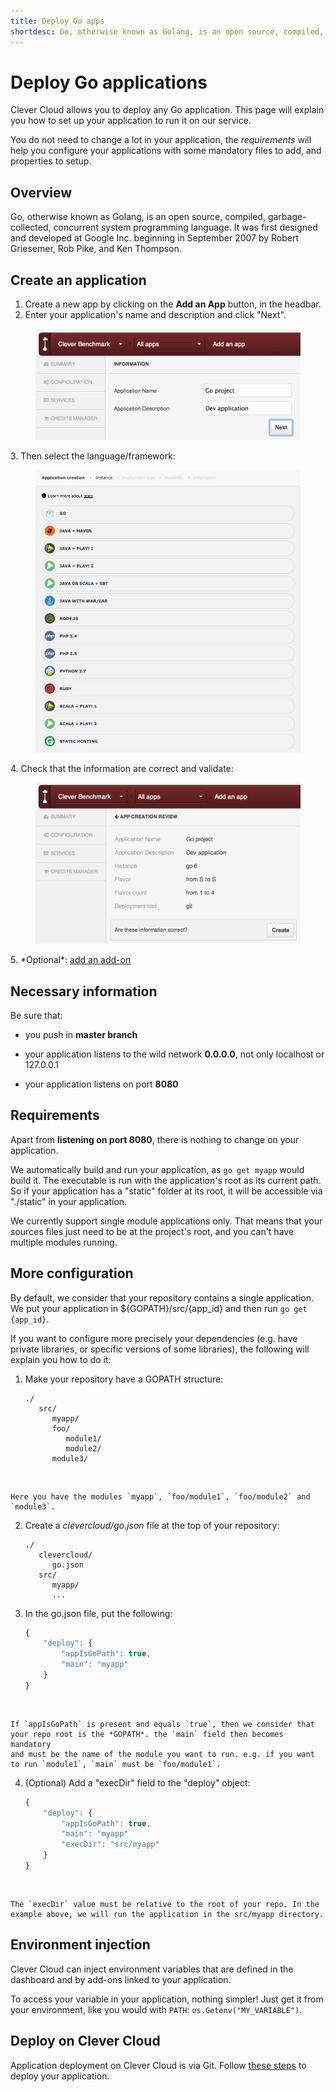 ```yaml
---
title: Deploy Go apps
shortdesc: Go, otherwise known as Golang, is an open source, compiled, garbage-collected, concurrent system programming language.
---
```


# Deploy Go applications

Clever Cloud allows you to deploy any Go application. This page will
explain you how to set up your application to run it on our service.

You do not need to change a lot in your application, the *requirements* will help you configure your applications with some mandatory files to add, and properties to setup.

## Overview

Go, otherwise known as Golang, is an open source, compiled, garbage-collected, concurrent system programming language. It was first designed and developed at Google Inc. beginning in September 2007 by Robert Griesemer, Rob Pike, and Ken Thompson.

## Create an application

1. Create a new app by clicking on the **Add an App** button, in the headbar. 
2. Enter your application's name and description and click "Next".
<figure class="cc-content-img">
  <img src="/assets/images/screens/go/go_create.png"/>
</figure>
3. Then select the language/framework:  <figure class="cc-content-img"><img src="/assets/images/javawarapp.png"></figure>
4. Check that the information are correct and validate: <figure class="cc-content-img"><img src="/assets/images/screens/go/go_validation.png"/></figure>
5. *Optional*: <a href="/addons/add-an-addon/">add an add-on</a>

## Necessary information

Be sure that:

* you push in <strong>master branch</strong>

* your application listens to the wild network <strong>0.0.0.0</strong>,
  not only localhost or 127.0.0.1

* your application listens on port <strong>8080</strong>

## Requirements

Apart from <strong>listening on port 8080</strong>, there is nothing to
change on your application.

We automatically build and run your application, as `go get myapp` would
build it. The executable is run with the application's root as its
current path. So if your application has a "static" folder at its root, it will be
accessible via "./static" in your application.

We currently support single module applications only. That means that
your sources files just need to be at the project's root, and you can't
have multiple modules running.

## More configuration

By default, we consider that your repository contains a single
application. We put your application in ${GOPATH}/src/{app_id} and then
run `go get {app_id}`.

If you want to configure more precisely your dependencies (e.g. have
private libraries, or specific versions of some libraries), the
following will explain you how to do it:

1. Make your repository have a GOPATH structure:

	```
	./
	   src/
	      myapp/
	      foo/
	         module1/
	         module2/
	      module3/
	```
<br />

	Here you have the modules `myapp`, `foo/module1`, `foo/module2` and `module3`.

2. Create a *clevercloud/go.json* file at the top of your repository:

	```
	./
	   clevercloud/
	      go.json
	   src/
	      myapp/
	      ...
	```


3. In the go.json file, put the following:

	```javascript
	{
	    "deploy": {
	        "appIsGoPath": true,
	        "main": "myapp"
	    }
	}
	```
<br />

	If `appIsGoPath` is present and equals `true`, then we consider that
	your repo root is the *GOPATH*. the `main` field then becomes mandatory
	and must be the name of the module you want to run. e.g. if you want
	to run `module1`, `main` must be `foo/module1`.

4. (Optional) Add a "execDir" field to the "deploy" object:

	```javascript
	{
	    "deploy": {
	        "appIsGoPath": true,
	        "main": "myapp"
	        "execDir": "src/myapp"
	    }
	}
	```
<br />


	The `execDir` value must be relative to the root of your repo. In the
	example above, we will run the application in the src/myapp directory.

## Environment injection

Clever Cloud can inject environment variables that are defined in the
dashboard and by add-ons linked to your application.

To access your variable in your application, nothing simpler! Just get
it from your environment, like you would with `PATH`:
`os.Getenv("MY_VARIABLE")`.

## Deploy on Clever Cloud

Application deployment on Clever Cloud is via Git. Follow [these steps](/clever-cloud-overview/add-application/) to deploy your application.
